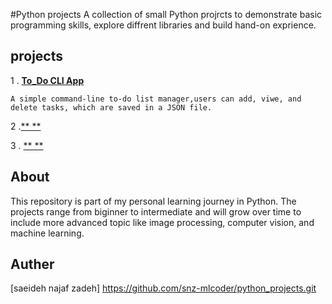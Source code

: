
#Python projects
A collection of small Python projrcts to demonstrate basic programming skills, explore diffrent libraries and build hand-on exprience.

## projects
1 . [**To_Do CLI App**](./todo-cli-app)

    A simple command-line to-do list manager,users can add, viwe, and delete tasks, which are saved in a JSON file.


2 .[**    **](./)


3 . [** **](./)

## About 
This repository is part of my personal learning journey in Python. The projects range from biginner to intermediate and 
will grow over time to include more advanced topic like image processing, computer vision, and machine learning.

## Auther
[saeideh najaf zadeh] https://github.com/snz-mlcoder/python_projects.git